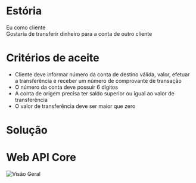 # Estória
Eu como cliente<br>
Gostaria de transferir dinheiro para a conta de outro cliente

# Critérios de aceite
- Cliente deve informar número da conta de destino válida, valor, efetuar a transferência e receber um número de comprovante de transação
- O número da conta deve possuir 6 dígitos
- A conta de origem precisa ter saldo superior ou igual ao valor de transferência
- O valor de transferência deve ser maior que zero

# Solução

# Web API Core
![Visão Geral](https://github.com/joaovictorino/cleanarch-automated-tests-dotnet/blob/master/documentation/cleanarch.jpg?raw=true)